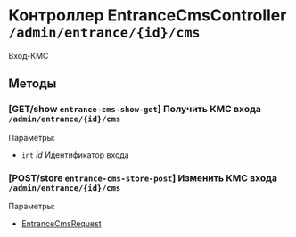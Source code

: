 # Контроллер EntranceCmsController `/admin/entrance/{id}/cms`

Вход-КМС

## Методы

### [GET/show `entrance-cms-show-get`] Получить КМС входа `/admin/entrance/{id}/cms`

Параметры: 

- `int` *id* Идентификатор входа

### [POST/store `entrance-cms-store-post`] Изменить КМС входа `/admin/entrance/{id}/cms`

Параметры: 

- [EntranceCmsRequest](../OBJECT.md#EntranceCmsRequest) 
